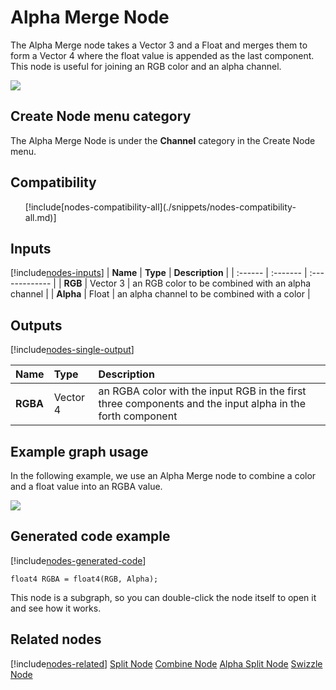 # Alpha Merge Node

The Alpha Merge node takes a Vector 3 and a Float and merges them to form a Vector 4 where the float value is appended as the last component. This node is useful for joining an RGB color and an alpha channel.

![](images/)

## Create Node menu category

The Alpha Merge Node is under the **Channel** category in the Create Node menu.

## Compatibility 

<ul>
    [!include[nodes-compatibility-all](./snippets/nodes-compatibility-all.md)]    <!-- ALL PIPELINES INCLUDE  -->
</ul> 


## Inputs 

[!include[nodes-inputs](./snippets/nodes-inputs.md)] <!-- MULTIPLE INPUT PORTS INCLUDE -->
| **Name** | **Type** | **Description** |
| :------  | :------- | :-------------  |
|  **RGB**  | Vector 3 | an RGB color to be combined with an alpha channel |
|  **Alpha**  | Float | an alpha channel to be combined with a color |


## Outputs

[!include[nodes-single-output](./snippets/nodes-single-output.md)] <!-- SINGLE OUTPUT PORT INCLUDE -->

| **Name** | **Type** | **Description** |
| :------  | :------- | :-------------  |
|  **RGBA**   | Vector 4 | an RGBA color with the input RGB in the first three components and the input alpha in the forth component |

## Example graph usage 

In the following example, we use an Alpha Merge node to combine a color and a float value into an RGBA value.

![](images/)

## Generated code example

[!include[nodes-generated-code](./snippets/nodes-generated-code.md)]

```
float4 RGBA = float4(RGB, Alpha);
```
This node is a subgraph, so you can double-click the node itself to open it and see how it works.

## Related nodes 
[!include[nodes-related](./snippets/nodes-related.md)]
[Split Node](Split-Node.md)
[Combine Node](Combine-Node.md)
[Alpha Split Node](Alpha-Split-Node.md)
[Swizzle Node](Swizzle-Node.md)
